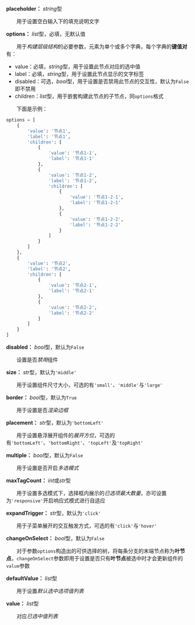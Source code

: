 **placeholder：** *string*型

　　用于设置空白输入下的填充说明文字

**options：** *list*型，必填，无默认值

　　用于*构建层级结构*的必要参数，元素为单个或多个字典，每个字典的**键值对**有：

- value：必填，*string*型，用于设置此节点对应的选中值
- label：必填，*string*型，用于设置此节点显示的文字标签
- disabled：可选，*bool*型，用于设置是否禁用此节点的交互性，默认为`False`即不禁用
- children：*list*型，用于嵌套构建此节点的子节点，同`options`格式

　　下面是示例：

```py
options = [
	{
		'value': '节点1',
		'label': '节点1',
		'children': [
			{
				'value': '节点1-1',
				'label': '节点1-1'
			},
			{
				'value': '节点1-2',
				'label': '节点1-2',
				'children': [
					{
						'value': '节点1-2-1',
						'label': '节点1-2-1'
					},
					{
						'value': '节点1-2-2',
						'label': '节点1-2-2'
					}
				]
			}
		]
	},
	{
		'value': '节点2',
		'label': '节点2',
		'children': [
			{
				'value': '节点2-1',
				'label': '节点2-1'
			},
			{
				'value': '节点2-2',
				'label': '节点2-2'
			}
		]
	}
]
```

**disabled：** *bool*型，默认为`False`

　　设置是否*禁用*组件

**size：** *str*型，默认为`'middle'`

　　用于设置组件尺寸大小，可选的有`'small'`、`'middle'`与`'large'`

**border：** *bool*型，默认为`True`

　　用于设置是否*渲染边框*

**placement：** *str*型，默认为`'bottomLeft'`

　　用于设置悬浮展开组件的*展开方位*，可选的有`'bottomLeft'`、`'bottomRight'`、`'topLeft'`及`'topRight'`

**multiple：** *bool*型，默认为`False`

　　用于设置是否开启*多选模式*

**maxTagCount：** *int*或*str*型

　　用于设置多选模式下，选择框内展示的*已选项最大数量*，亦可设置为`'responsive'`开启响应式模式进行自适应

**expandTrigger：** *str*型，默认为`'click'`

　　用于子菜单展开的交互触发方式，可选的有`'click'`与`'hover'`

**changeOnSelect：** *bool*型，默认为`False`

　　对于参数`options`构造出的可供选择的树，将每条分支的末端节点称为**叶节点**，`changeOnSelect`参数即用于设置是否只有**叶节点**被选中时才会更新组件的`value`参数

**defaultValue：** *list*型

　　用于设置*默认选中选项值列表*

**value：** *list*型

　　对应*已选中值列表*